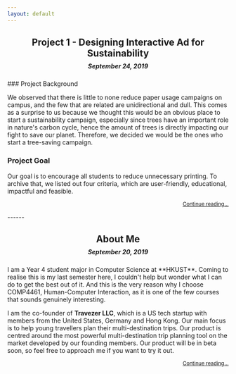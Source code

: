 ```yaml
---
layout: default
---
```


<h2 style="text-align: center; margin-bottom: 8px;">Project 1 - Designing Interactive Ad for Sustainability</h2>
<h5 style="text-align: center; margin-top: 0em;">September 24, 2019</h5>
### Project Background

We observed that there is little to none reduce paper usage campaigns on campus, and the few that are related are unidirectional and dull. This comes as a surprise to us because we thought this would be an obvious place to start a sustainability campaign, especially since trees have an important role in nature's carbon cycle, hence the amount of trees is directly impacting our fight to save our planet. Therefore, we decided we would be the ones who start a tree-saving campaign.



### Project Goal

Our goal is to encourage all students to reduce unnecessary printing. To archive that, we listed out four criteria, which are user-friendly, educational, impactful and feasible.

<p style="text-align: right;"><a href="./project-1.html"><small>Continue reading...</small></a></p>
------

<h2 style="text-align: center; margin-bottom: 8px;">About Me</h2>
<h5 style="text-align: center; margin-top: 0em;">September 20, 2019</h5>
I am a Year 4 student major in Computer Science at **HKUST**. Coming to realise this is my last semester here, I couldn't help but wonder what I can do to get the best out of it. And this is the very reason why I choose COMP4461, Human-Computer Interaction, as it is one of the few courses that sounds genuinely interesting.

I am the co-founder of **Travezer LLC**, which is a US tech startup with members from the United States, Germany and Hong Kong. Our main focus is to help young travellers plan their multi-destination trips. Our product is centred around the most powerful multi-destination trip planning tool on the market developed by our founding members. Our product will be in beta soon, so feel free to approach me if you want to try it out.

<p style="text-align: right;"><a href="./about-me.html"><small>Continue reading...</small></a></p>
